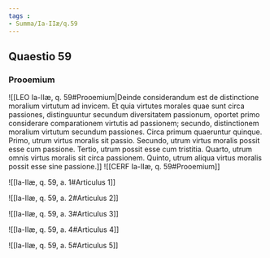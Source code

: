 ```yaml
---
tags : 
- Summa/Ia-IIæ/q.59
---
```


## Quaestio 59

### Prooemium

![[LEO Ia-IIæ, q. 59#Prooemium|Deinde considerandum est de distinctione moralium virtutum ad invicem. Et quia virtutes morales quae sunt circa passiones, distinguuntur secundum diversitatem passionum, oportet primo considerare comparationem virtutis ad passionem; secundo, distinctionem moralium virtutum secundum passiones. Circa primum quaeruntur quinque. Primo, utrum virtus moralis sit passio. Secundo, utrum virtus moralis possit esse cum passione. Tertio, utrum possit esse cum tristitia. Quarto, utrum omnis virtus moralis sit circa passionem. Quinto, utrum aliqua virtus moralis possit esse sine passione.]]
![[CERF Ia-IIæ, q. 59#Prooemium]]

![[Ia-IIæ, q. 59, a. 1#Articulus 1]]

![[Ia-IIæ, q. 59, a. 2#Articulus 2]]

![[Ia-IIæ, q. 59, a. 3#Articulus 3]]

![[Ia-IIæ, q. 59, a. 4#Articulus 4]]

![[Ia-IIæ, q. 59, a. 5#Articulus 5]]

